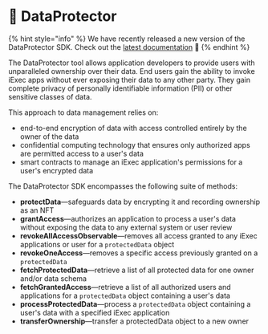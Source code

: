 # 🔐 DataProtector

{% hint style="info" %}
We have recently released a new version of the DataProtector SDK. Check out the [latest documentation](https://documentation-tools.vercel.app/tools/dataProtector.html) 🎉
{% endhint %}

The DataProtector tool allows application developers to provide users with unparalleled ownership over their data. End users gain the ability to invoke iExec apps without ever exposing their data to any other party. They gain complete privacy of personally identifiable information (PII) or other sensitive classes of data. 

This approach to data management relies on:

* end-to-end encryption of data with access controlled entirely by the owner of the data
* confidential computing technology that ensures only authorized apps are permitted access to a user's data
* smart contracts to manage an iExec application's permissions for a user's encrypted data

The DataProtector SDK encompasses the following suite of methods:

* **protectData**—safeguards data by encrypting it and recording ownership as an NFT
* **grantAccess**—authorizes an application to process a user's data without exposing the data to any external system or user review
* **revokeAllAccessObservable**—removes all access granted to any iExec applications or user for a `protectedData` object
* **revokeOneAccess**—removes a specific access previously granted on a `protectedData`
* **fetchProtectedData**—retrieve a list of all protected data for one owner and/or data schema
* **fetchGrantedAccess**—retrieve a list of all authorized users and applications for a `protectedData` object containing a user's data
* **processProtectedData**—process a `protectedData` object containing a user's data with a specified iExec application
* **transferOwnership**—transfer a protectedData object to a new owner
